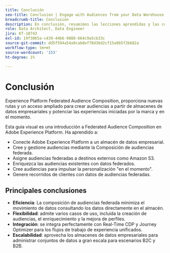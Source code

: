 ```yaml
---
title: Conclusión
seo-title: Conclusion | Engage with Audiences from your Data Warehouse using Federated Audience Composition
breadcrumb-title: Conclusión
description: En conclusión, resumimos las lecciones aprendidas y las conclusiones clave.
role: Data Architect, Data Engineer
jira: KT-18743
exl-id: 19f3065a-c439-44b6-9888-664c9a5cb33c
source-git-commit: dd5f594a54a9cab8ef78d36d2cf15a9b5f2b682a
workflow-type: tm+mt
source-wordcount: '153'
ht-degree: 1%

---
```


# Conclusión

Experience Platform Federated Audience Composition, proporciona nuevas rutas y un acceso ampliado para crear audiencias a partir de almacenes de datos empresariales y potenciar las experiencias iniciadas por la marca y en el momento.

Esta guía visual es una introducción a Federated Audience Composition en Adobe Experience Platform. Ha aprendido a:

- Conecte Adobe Experience Platform a un almacén de datos empresarial.
- Cree y gestione audiencias mediante la Composición de audiencias federada.
- Asigne audiencias federadas a destinos externos como Amazon S3.
- Enriquezca las audiencias existentes con datos federados.
- Cree audiencias para impulsar la personalización &quot;en el momento&quot;.
- Genere recorridos de clientes con datos de audiencias federadas.

## Principales conclusiones

- **Eficiencia**: La composición de audiencias federada minimiza el movimiento de datos consultando los datos directamente en el almacén.
- **Flexibilidad**: admite varios casos de uso, incluida la creación de audiencias, el enriquecimiento y la mejora de perfiles.
- **Integración**: se integra perfectamente con Real-Time CDP y Journey Optimizer para los flujos de trabajo de experiencia unificados.
- **Escalabilidad**: aprovecha los almacenes de datos empresariales para administrar conjuntos de datos a gran escala para escenarios B2C y B2B.
